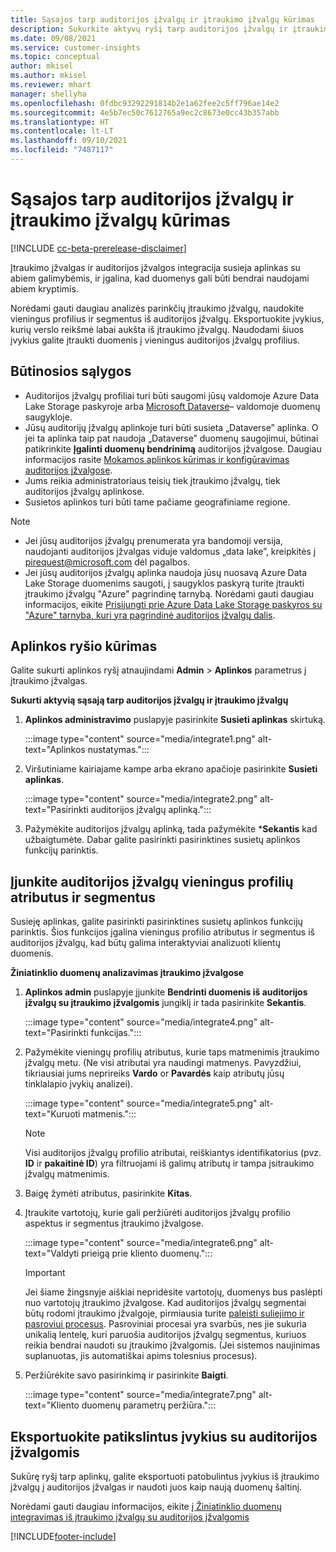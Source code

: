 ```yaml
---
title: Sąsajos tarp auditorijos įžvalgų ir įtraukimo įžvalgų kūrimas
description: Sukurkite aktyvų ryšį tarp auditorijos įžvalgų ir įtraukimo įžvalgų, kad duomenis būtų galima bendrai naudoti dvipusio naudojimo srityje.
ms.date: 09/08/2021
ms.service: customer-insights
ms.topic: conceptual
author: mkisel
ms.author: mkisel
ms.reviewer: mhart
manager: shellyha
ms.openlocfilehash: 0fdbc93292291814b2e1a62fee2c5ff796ae14e2
ms.sourcegitcommit: 4e5b7ec50c7612765a9ec2c8673e0cc43b357abb
ms.translationtype: HT
ms.contentlocale: lt-LT
ms.lasthandoff: 09/10/2021
ms.locfileid: "7487117"
---
```

# <a name="create-a-link-between-audience-insights-and-engagement-insights"></a>Sąsajos tarp auditorijos įžvalgų ir įtraukimo įžvalgų kūrimas

[!INCLUDE [cc-beta-prerelease-disclaimer](includes/cc-beta-prerelease-disclaimer.md)]

Įtraukimo įžvalgas ir auditorijos įžvalgos integracija susieja aplinkas su abiem galimybėmis, ir įgalina, kad duomenys gali būti bendrai naudojami abiem kryptimis.

Norėdami gauti daugiau analizės parinkčių įtraukimo įžvalgų, naudokite vieningus profilius ir segmentus iš auditorijos įžvalgų. Eksportuokite įvykius, kurių verslo reikšmė labai aukšta iš įtraukimo įžvalgų. Naudodami šiuos įvykius galite įtraukti duomenis į vieningus auditorijos įžvalgų profilius.

## <a name="prerequisites"></a>Būtinosios sąlygos

- Auditorijos įžvalgų profiliai turi būti saugomi jūsų valdomoje Azure Data Lake Storage paskyroje arba [Microsoft Dataverse](/powerapps/maker/data-platform/data-platform-intro.md)&ndash; valdomoje duomenų saugykloje. 
- Jūsų auditorijų įžvalgų aplinkoje turi būti susieta „Dataverse” aplinka. O jei ta aplinka taip pat naudoja „Dataverse” duomenų saugojimui, būtinai patikrinkite **Įgalinti duomenų bendrinimą** auditorijos įžvalgose. Daugiau informacijos rasite [Mokamos aplinkos kūrimas ir konfigūravimas auditorijos įžvalgose](../audience-insights/get-started-paid.md).
- Jums reikia administratoriaus teisių tiek įtraukimo įžvalgų, tiek auditorijos įžvalgų aplinkose.
- Susietos aplinkos turi būti tame pačiame geografiniame regione.

> [!NOTE]
> - Jei jūsų auditorijos įžvalgų prenumerata yra bandomoji versija, naudojanti auditorijos įžvalgas viduje valdomus „data lake”, kreipkitės į [pirequest@microsoft.com](mailto:pirequest@microsoft.com) dėl pagalbos. 
> - Jei jūsų auditorijos įžvalgų aplinka naudoja jūsų nuosavą Azure Data Lake Storage duomenims saugoti, į saugyklos paskyrą turite įtraukti įtraukimo įžvalgų "Azure" pagrindinę tarnybą. Norėdami gauti daugiau informacijos, eikite [Prisijungti prie Azure Data Lake Storage paskyros su "Azure" tarnyba, kuri yra pagrindinė auditorijos įžvalgų dalis](../audience-insights/connect-service-principal.md). 


## <a name="create-an-environment-link"></a>Aplinkos ryšio kūrimas

Galite sukurti aplinkos ryšį atnaujindami **Admin** > **Aplinkos** parametrus į įtraukimo įžvalgas.

**Sukurti aktyvią sąsają tarp auditorijos įžvalgų ir įtraukimo įžvalgų**

1. **Aplinkos administravimo** puslapyje pasirinkite **Susieti aplinkas** skirtuką.

    :::image type="content" source="media/integrate1.png" alt-text="Aplinkos nustatymas.":::

1. Viršutiniame kairiajame kampe arba ekrano apačioje pasirinkite **Susieti aplinkas**.

     :::image type="content" source="media/integrate2.png" alt-text="Pasirinkti auditorijos įžvalgų aplinką.":::

1. Pažymėkite auditorijos įžvalgų aplinką, tada pažymėkite ***Sekantis** kad užbaigtumėte. Dabar galite pasirinkti pasirinktines susietų aplinkos funkcijų parinktis.
 
## <a name="enable-audience-insights-unified-profiles-attributes-and-segments"></a>Įjunkite auditorijos įžvalgų vieningus profilių atributus ir segmentus

Susieję aplinkas, galite pasirinkti pasirinktines susietų aplinkos funkcijų parinktis. Šios funkcijos įgalina vieningus profilio atributus ir segmentus iš auditorijos įžvalgų, kad būtų galima interaktyviai analizuoti klientų duomenis.

**Žiniatinklio duomenų analizavimas įtraukimo įžvalgose**

1. **Aplinkos admin** puslapyje įjunkite **Bendrinti duomenis iš auditorijos įžvalgų su įtraukimo įžvalgomis** jungiklį ir tada pasirinkite **Sekantis**.

    :::image type="content" source="media/integrate4.png" alt-text="Pasirinkti funkcijas.":::

1. Pažymėkite vieningų profilių atributus, kurie taps matmenimis įtraukimo įžvalgų metu. (Ne visi atributai yra naudingi matmenys. Pavyzdžiui, tikriausiai jums neprireiks  **Vardo** or **Pavardės** kaip atributų jūsų tinklalapio įvykių analizei).

    :::image type="content" source="media/integrate5.png" alt-text="Kuruoti matmenis.":::

   >[!NOTE]
   > Visi auditorijos įžvalgų profilio atributai, reiškiantys identifikatorius (pvz. **ID** ir **pakaitinė ID**) yra filtruojami iš galimų atributų ir tampa įsitraukimo įžvalgų matmenimis.

1. Baigę žymėti atributus, pasirinkite **Kitas**.
1. Įtraukite vartotojų, kurie gali peržiūrėti auditorijos įžvalgų profilio aspektus ir segmentus įtraukimo įžvalgose.

    :::image type="content" source="media/integrate6.png" alt-text="Valdyti prieigą prie kliento duomenų.":::

   > [!IMPORTANT]
   > Jei šiame žingsnyje aiškiai nepridėsite vartotojų, duomenys bus paslėpti nuo vartotojų įtraukimo įžvalgose.
   > Kad auditorijos įžvalgų segmentai būtų rodomi įtraukimo įžvalgoje, pirmiausia turite [paleisti suliejimo ir pasroviui procesus](../audience-insights/merge-entities.md). Pasroviniai procesai yra svarbūs, nes jie sukuria unikalią lentelę, kuri paruošia auditorijos įžvalgų segmentus, kuriuos reikia bendrai naudoti su įtraukimo įžvalgomis. (Jei sistemos naujinimas suplanuotas, jis automatiškai apims tolesnius procesus).

1. Peržiūrėkite savo pasirinkimą ir pasirinkite **Baigti**.

    :::image type="content" source="media/integrate7.png" alt-text="Kliento duomenų parametrų peržiūra.":::

## <a name="export-refined-events-to-audience-insights"></a>Eksportuokite patikslintus įvykius su auditorijos įžvalgomis

Sukūrę ryšį tarp aplinkų, galite eksportuoti patobulintus įvykius iš įtraukimo įžvalgų į auditorijos įžvalgas ir naudoti juos kaip naują duomenų šaltinį. 

Norėdami gauti daugiau informacijos, eikite [į Žiniatinklio duomenų integravimas iš įtraukimo įžvalgų su auditorijos įžvalgomis](../audience-insights/integrate-engagement-insights.md)

<!--
## Share engagement insights refined events with audience insights

After you create a link between environments, a new option becomes available for you to share [refined events](refined-events.md) with audience insights.

Consider the following when creating refined events for audience insights: 

- Provide a meaningful name for the refined event. It will be used as an activity name in audience insights.
- Select at least the following properties to create an activity in audience insights: 
    - Signal.Action.Name indicates the activity details.
    - Signal.User.Id maps with the customer ID.
    - Signal.View.Uri is a web address as a basis for segments or measures.
    - Signal.Export.Id is a primary key for events.
    - Signal.Timestamp determines the date and time for the activity.

To share refined events:

1. From the engagement insights menu, select **Data** and then select the **Events** tab.
2. On the **Action** menu, select **Share as activity**.

    :::image type="content" source="media/integrate8.png" alt-text="Data shared events settings.":::

3. You can view and stop actively shared events on the **Export and Sharing** tab.
4. -- per Michael K, we need a mock here (Mukesh needs to update to reflect what happens in AUI once a user shares a refined event (i.e. no longer AUI, data wrangler needs to go discover data in the storage, the shared event is available as a DS and entity, correct?)

### Attach refined events shared as activities to unified profiles in audience insights

You can bring customer web activity data from engagement insights into audience insights. In addition to transactional, demographic, or behavioral data, you can view activities on the web in unified customer profiles. You can then use these profiles to get insights such as segments, measures, and predictions for audience activation.

Follow the steps in [data unification](../audience-insights/data-unification.md) to map, match, and merge website authentication information to unified profiles in audience insights.

You can also share refined events that are now available in audience insights, identified as data sources and entities. 

Next, you can relate event data from engagement insights as unified activities in customer profiles.

### Relate refined event data as an activity of a customer profile

After unifying the data, you can configure the activity for the customer profile. For more information, go to [Customer activities](../audience-insights/activities.md).

:::image type="content" source="media/web-event-activity.png" alt-text="Activities page with expanded Edit activity pane.":::

Next, configure the new activity by using mapping elements: 

- **Primary Key**: Signal.Export.Id, a unique ID that is available for every event record in engagement insights. This property is automatically generated.

- **Timestamp**: Signal.Timestamp in the event property.

- **Event**: Signal.Name, the event name that you want to track.

- **Web address**: Signal.View.Uri that refers to the URI of the page that created the event.

- **Details**: Signal.Action.Name to represent the information to associate with the event. The selected property in this case indicates that the event is for email promotion.

- **Activity type**: In this example, we choose the existing activity type WebLog. This selection is a useful filter option to run prediction models or create segments based on this activity type.

- **Set up relationship**: This important setting ties the activity to existing customer profiles. **Signal.User.Id** is the identifier configured in the SDK to be collected. It relates to the user ID in other data sources that are configured in audience insights. 

This example configures the relationship between Signal.User.Id and RetailCustomers:CustomerRetailId, which is the primary key that was identified in the map step of the data unification process.

After processing the activities, you can review customer records and open a customer card to see activities from engagement insights in the timeline. 

> [!TIP]
> To find a customer ID that has an engagement insights activity, go to **Entities** and preview the data for the UnifiedActivity entity. **ActivityTypeDisplay = WebLog** contains the engagement insights activity configured in the preceding example. Copy the customer ID for one of those records and search<!--note from editor: Edit okay? I couldn't quite follow this.-- > for that ID on the **Customers** page.

--> 

[!INCLUDE[footer-include](../includes/footer-banner.md)]
